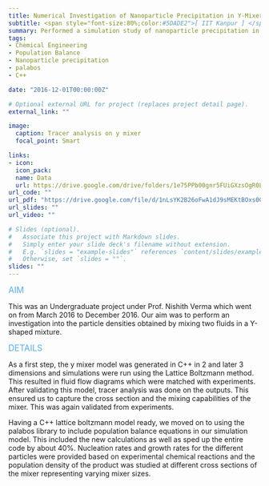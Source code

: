 ```yaml
---
title: Numerical Investigation of Nanoparticle Precipitation in Y-Mixers
subtitle: <span style="font-size:80%;color:#5DADE2">[ IIT Kanpur ] </span><span style="font-size:80%">Prasang Gupta, <a href="https://www.linkedin.com/in/sahuswati" target="_blank">Swati Sahu</a>, <a href="https://www.iitk.ac.in/che/nv.htm" target="_blank">Prof. Nishith Verma</a></span>
summary: Performed a simulation study of nanoparticle precipitation in 2D and 3D Y-mixers solving the population balance equation. The study included fluid flow and tracer analysis using both C++ and palabos library.
tags:
- Chemical Engineering
- Population Balance
- Nanoparticle precipitation
- palabos
- C++

date: "2016-12-01T00:00:00Z"

# Optional external URL for project (replaces project detail page).
external_link: ""

image:
  caption: Tracer analysis on y mixer
  focal_point: Smart

links:
- icon: 
  icon_pack: 
  name: Data
  url: https://drive.google.com/drive/folders/1e75PPb00gnr5FUiGXzsOgR0Llow2ITl8?usp=sharing
url_code: ""
url_pdf: "https://drive.google.com/file/d/1nLsYK2B26oFwA1dJ9sMEKtBOxs0G7tOB/view?usp=sharing"
url_slides: ""
url_video: ""

# Slides (optional).
#   Associate this project with Markdown slides.
#   Simply enter your slide deck's filename without extension.
#   E.g. `slides = "example-slides"` references `content/slides/example-slides.md`.
#   Otherwise, set `slides = ""`.
slides: ""
---
```


<span style="color:#5DADE2;font-style:bold;font-size:120%">AIM</span>

This was an Undergraduate project under Prof. Nishith Verma which went on from March 2016 to December 2016. Our aim was to perform an investigation into the particle densities obtained by mixing two fluids in a Y-shaped mixture.

<span style="color:#5DADE2;font-style:bold;font-size:120%">DETAILS</span>

As a first step, the y mixer model was generated in C++ in 2 and later 3 dimensions and simulations were run using the Lattice Boltzmann method. This resulted in fluid flow diagrams which were matched with experiments. After validating this model, tracer analysis was done on the outputs. This ensured us to capture the cross section and the mixing capabilities of the mixer. This was again validated from experiments.

Having a C++ lattice boltzmann model ready, we moved on to using the palabos library to include population balance equations in our simulation model. This included the new calculations as well as sped up the entire code by about 40%. Nucleation rates and growth rates for the different particles were provided based on experimental chemical reactions and the population density of the product was studied at different cross sections of the mixer representing varying mixer sizes.
